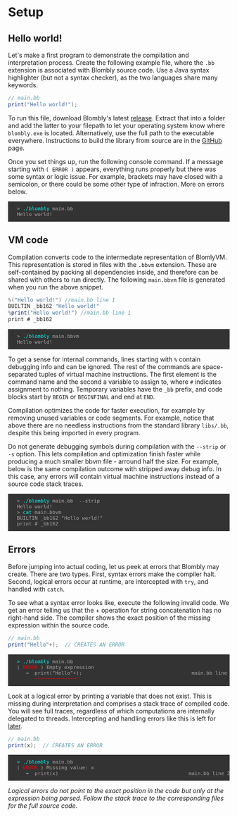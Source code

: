 # Setup

## Hello world!

Let's make a first program to demonstrate the compilation and interpretation process. Create the following example file, where the `.bb` extension is associated with Blombly source code. 
Use a Java syntax highlighter (but not a syntax checker), as the two languages share many keywords.


```java
// main.bb
print("Hello world!");
```

To run this file, download Blombly's latest [release](https://github.com/maniospas/Blombly/releases/latest). Extract that into a folder
and add the latter to your filepath to let your operating system know where `blombly.exe` is located. Alternatively,
use the full path to the executable everywhere. Instructions to build the library from source are in the
[GitHub](https://github.com/maniospas/Blombly) page.


Once you set things up, run the following console command. 
If a message starting with `( ERROR )` appears, everything runs properly but there was some syntax or logic issue.
For example, brackets may have closed with a semicolon, or there could be some other type of infraction. More on errors below.

<pre style="font-size: 80%;background-color: #333; color: #AAA; padding: 10px 20px;">
> <span style="color: cyan;">./blombly</span> main.bb
Hello world!
</pre>



## VM code

Compilation converts code to the intermediate representation of BlomlyVM. 
This representation is stored in files with the `.bbvm` extension.
These are self-contained by packing all dependencies inside, 
and therefore can be shared with others to run directly. 
The following `main.bbvm` file is generated when you run the above snippet.

```java
%("Hello world!") //main.bb line 1
BUILTIN _bb162 "Hello world!"
%print("Hello world!") //main.bb line 1
print # _bb162
```

<pre style="font-size: 80%;background-color: #333; color: #AAA; padding: 10px 20px;">
> <span style="color: cyan;">./blombly</span> main.bbvm
Hello world!
</pre>

To get a sense for internal commands, lines starting with `%` contain
debugging info and can be ignored. The rest of the commands are space-separated 
tuples of virtual machine instructions. The first element is the command name and the
second a variable to assign to, where `#` indicates
assignment to nothing. Temporary variables have the `_bb` prefix,
and code blocks start by `BEGIN` or `BEGINFINAL` and end at `END`.

Compilation optimizes the code for faster execution,
for example by removing unused variables or code segments.
For example, notice that above there are no needless instructions
from the standard library `libs/.bb`, despite this being
imported in every program.

Do not generate debugging symbols during compilation with the `--strip` or `-s` option.
This lets compilation and optimization finish faster while producing a much smaller bbvm file - arround 
half the size. For example, below is the same compilation outcome
with stripped away debug info. In this case, any errors will contain virtual machine instructions
instead of a source code stack traces.

<pre style="font-size: 80%;background-color: #333; color: #AAA; padding: 10px 20px;">
> <span style="color: cyan;">./blombly</span> main.bb  --strip
Hello world!
> <span style="color: cyan;">cat</span> main.bbvm
BUILTIN _bb162 "Hello world!"
print # _bb162
</pre>


## Errors

Before jumping into actual coding, let us peek at errors that Blombly may create. There are two types. 
First, syntax errors make the compiler halt.
Second, logical errors occur at runtime, are intercepted with `try`, and handled with `catch`.

To see what a syntax error looks like, execute the following invalid code.
We get an error telling us that the + operation for string concatenation has no right-hand side. 
The compiler shows the exact position of the missing expression within the source code.

```java
// main.bb
print("Hello"+);  // CREATES AN ERROR
```

<pre style="font-size: 80%;background-color: #333; color: #AAA; padding: 10px 20px;">
<span style="color: cyan;">> ./blombly</span> main.bb
(<span style="color: red;"> ERROR </span>) Empty expression
   <span style="color: lightblue;">→</span>  print("Hello"+);                                     main.bb line 1
      <span style="color: red;">~~~~~~~~~~~~~~^</span>
</pre>


Look at a logical error by printing a variable that does not exist.
This is missing during interpretation and comprises a stack trace of compiled code. 
You will see full traces, regardless of which computations are internally delegated to threads.
Intercepting and handling errors like this is left for [later](advanced/signals.md).


```java
// main.bb
print(x);  // CREATES AN ERROR
```

<pre style="font-size: 80%;background-color: #333; color: #AAA; padding: 10px 20px;">
<span style="color: cyan;">> ./blombly</span> main.bb
(<span style="color: red;"> ERROR </span>) Missing value: x
   <span style="color: lightblue;">→</span>  print(x)                                            main.bb line 2
</pre>


*Logical errors do not point to the exact position in the code but only at the
expression being parsed. Follow the stack trace to the corresponding files for 
the full source code.*
